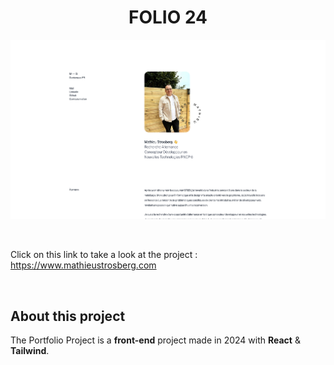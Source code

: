 <h1 align="center">FOLIO 24</h1>

<p align="center">
<img width="800" alt="Home page" src="https://github.com/mathieustrosberg/folio-24/blob/main/src/assets/images/home.png" />
</p>

<br />

Click on this link to take a look at the project : https://www.mathieustrosberg.com

<br />

## About this project

The Portfolio Project is a **front-end** project made in 2024 with **React** & **Tailwind**.
